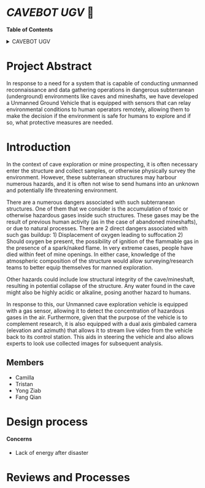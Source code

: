 # _CAVEBOT UGV_  :mount_fuji:

**Table of Contents**

<details>
<summary>CAVEBOT UGV</summary>
<ul>
<li>

  [Project Abstract](https://github.com/Tristan-Technologies/EASem2Help/blob/master/Tracked-Solar-Plant.md#project-abstract)  :page_with_curl:

 </li>
<ul>
<li>

 [Introduction](https://github.com/Tristan-Technologies/EASem2Help/blob/master/Tracked-Solar-Plant.md#introduction)
 </li>
<li>

  [Members](https://github.com/Tristan-Technologies/EASem2Help/blob/master/Tracked-Solar-Plant.md#members)

</li>
</ul>
<li>

  [Design process](https://github.com/Tristan-Technologies/EASem2Help/blob/master/Tracked-Solar-Plant.md#design-process)  :bulb:</li>
<ul>  
  <li>Concerned</il>
  <li>Design</il>
  <li>implement</il>

</ul>
<li>

  [Working with the ESP 32](https://github.com/Tristan-Technologies/EASem2Help/blob/master/Interface.md)  :bookmark_tabs:

  </li>
  <ul>
  <li><a href="https://github.com/Tristan-Technologies/EASem2Help/blob/master/ESP_32/ESP32_main.md">ESP32 Setup and Usage</a></li>
  <li>Pin Configuration</li>
  <li>Color Code</li>
  <li>Schematic Drawing </li>
  </ul>
<br>
<li>
  Working With Micropython </li>
  <ul>
    <li><a href="https://github.com/Tristan-Technologies/EASem2Help/blob/master/Python_Code_and_Reviews/Main_Python.md#python-programming">Micropython Programming</a></li>
    <li><a href="https://github.com/Tristan-Technologies/EASem2Help/blob/master/ESP_32/software_dev.md">Software Development for the UGV</a></li>
      <li><a href="https://github.com/Tristan-Technologies/EASem2Help/blob/master/ESP_32/software_download.md">UGV Software Download</a></li>
  </ul>

<br>
<li>
  Analysis of System </li>

<br>
    <li>Ground Vehicle Performance</li>
      <ul>
        <li>Range and Endurance</li>
        <li>Mechanical Loading Limitations</li>
      </ul>


</details>

# **Project Abstract**


In response to a need for a system that is capable of conducting unmanned reconnaissance and data gathering operations in dangerous subterranean (underground) environments like caves and mineshafts, we have developed a Unmanned Ground Vehicle that is equipped with sensors that can relay environmental conditions to human operators remotely, allowing them to make the decision if the environment is safe for humans to explore and if so, what protective measures are needed.


# **Introduction**

In the context of cave exploration or mine prospecting, it is often necessary enter the structure and collect samples, or otherwise physically survey the environment. However, these subterranean structures may harbour numerous hazards, and it is often not wise to send humans into an unknown and potentially life threatening environment.


There are a numerous dangers associated with such subterranean structures. One of them that we consider is the accumulation of toxic or otherwise hazardous gases inside such structures. These gases may be the result of previous human activity (as in the case of abandoned mineshafts), or due to natural processes. There are 2 direct dangers associated with such gas buildup: 1) Displacement of oxygen leading to suffocation 2) Should oxygen be present, the possibility of ignition of the flammable gas in the presence of a spark/naked flame. In very extreme cases, people have died within feet of mine openings. In either case, knowledge of the atmospheric composition of the structure would allow surveying/research teams to better equip themselves for manned exploration.

Other hazards could include low structural integrity of the cave/mineshaft, resulting in potential collapse of the structure. Any water found in the cave might also be highly acidic or alkaline, posing another hazard to humans.

In response to this, our Unmanned cave exploration vehicle is equipped with a gas sensor, allowing it to detect the concentration of hazardous gases in the air. Furthermore, given that the purpose of the vehicle is to complement research, it is also equipped with a dual axis gimbaled camera (elevation and azimuth) that allows it to stream live video from the vehicle back to its control station. This aids in steering the vehicle and also allows experts to look use collected images for subsequent analysis.


## **Members**
* Camilla
* Tristan
* Yong Ziab
* Fang Qian



# **Design process**
#### Concerns
*  Lack of energy after disaster


# **Reviews and Processes**
